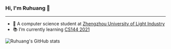 ### Hi, I'm Ruhuang 👋

---

- :school: A computer science student at [Zhengzhou University of Light Industry](http://www.zzuli.edu.cn/)
- :books: I’m currently learning [CS144 2021](https://cs144.github.io/)

![Ruhuang's GitHub stats](https://github-readme-stats.vercel.app/api?username=ruhuang2001&count_private=true&hide_title=true&show_icons=true&theme=vue)

